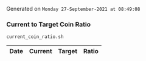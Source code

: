 Generated on `Monday 27-September-2021 at 08:49:08`

### Current to Target Coin Ratio
`current_coin_ratio.sh`

Date|Current|Target|Ratio
---|---|---|---
